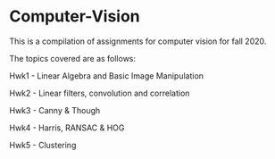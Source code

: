 # Computer-Vision
This is a compilation of assignments for computer vision for fall 2020.

The topics covered are as follows:

Hwk1 - Linear Algebra and Basic Image Manipulation

Hwk2 - Linear filters, convolution and correlation

Hwk3 - Canny & Though

Hwk4 - Harris, RANSAC & HOG

Hwk5 - Clustering
